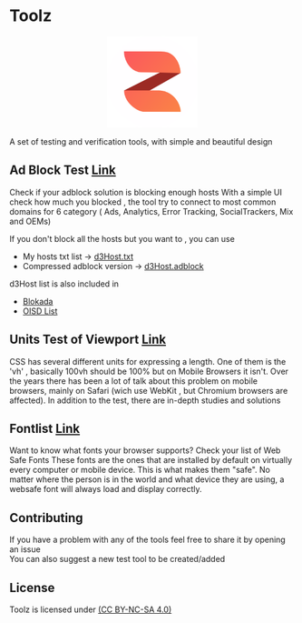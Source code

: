 # Toolz

<p align="center">
 <img src="src/svg/toolz.svg" alt="Toolz"
	title="b2ntp" width="160" height="160" />
</p>
A set of testing and verification tools, with simple and beautiful design 

## Ad Block Test  [Link](https://d3ward.github.io/toolz/adblock)
Check if your adblock solution is blocking enough hosts
With a simple UI check how much you blocked , the tool try to connect to most common domains for 6 category 
( Ads, Analytics, Error Tracking, SocialTrackers, Mix and OEMs)

If you don't block all the hosts but you want to , you can use
- My hosts txt list -> [d3Host.txt](https://raw.githubusercontent.com/d3ward/toolz/master/src/d3host.txt)
- Compressed adblock version -> [d3Host.adblock](https://raw.githubusercontent.com/d3ward/toolz/master/src/d3host.adblock)

d3Host list is also included in 
- [Blokada](https://blokada.org/)
- [OISD List](https://oisd.nl/)


## Units Test of Viewport [Link](https://d3ward.github.io/toolz/units)
CSS has several different units for expressing a length. One of them is the 'vh' , basically 
100vh should be 100% but on Mobile Browsers it isn't. 
Over the years there has been a lot of talk about this problem on mobile browsers, mainly on Safari (wich use WebKit , but Chromium browsers are affected). In addition to the test, there are in-depth studies and solutions 

## Fontlist [Link](https://d3ward.github.io/toolz/fontlist)
Want to know what fonts your browser supports?
Check your list of Web Safe Fonts 
These fonts are the ones that are installed by default on virtually every computer or mobile device.
This is what makes them "safe". No matter where the person is in the world and what device they are using, a websafe font will always load and display correctly.


## Contributing

If you have a problem with any of the tools feel free to share it by opening an issue<br>
You can also suggest a new test tool to be created/added


## License

Toolz is licensed under [(CC BY-NC-SA 4.0)](https://creativecommons.org/licenses/by-nc-sa/4.0/)
